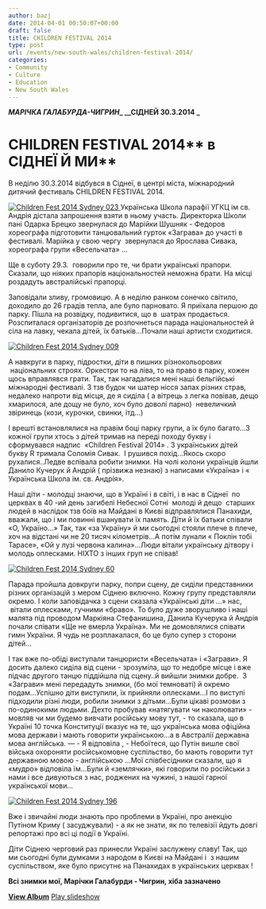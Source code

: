 ```yaml
---
author: bazj
date: 2014-04-01 00:50:07+00:00
draft: false
title: CHILDREN FESTIVAL 2014
type: post
url: /events/new-south-wales/children-festival-2014/
categories:
- Community
- Culture
- Education
- New South Wales
---
```


**_МАРІЧКА ГАЛАБУРДА_****_-_****_ЧИГРИН_****_
_****_СІДНЕЙ 30.3.2014 _**


# **CHILDREN FESTIVAL 2014**** в СІДНЕЇ Й МИ**


В неділю 30.3.2014 відбувся в Сіднеї, в центрі міста, міжнародний дитячий фестиваль CHILDREN FESTIVAL 2014.

[![Children Fest 2014 Sydney 023](http://www.ozeukes.com/wp-content/uploads/2014/04/Children-Fest-2014-Sydney-023.jpg)
](http://www.ozeukes.com/wp-content/uploads/2014/04/Children-Fest-2014-Sydney-023.jpg)Українська Школа парафії УГКЦ ім св. Андрія дістала запрошення взяти в ньому участь. Директорка Школи пані Одарка Брецко звернулася до Марійки Шушняк - Федоров хореографа підготовити танцювальний гурток «Заграва» до участі в фестивалі. Марійка у свою чергу  звернулася до Ярослава Сивака, хореографа групи «Весельчата» ...

Ще в суботу 29.3.  говорили про те, чи брати українські прапори. Сказали, що ніяких прапорів національностей неможна брати. На місці роздадуть австралійські прапорці. 

Заповідали зливу, громовицю. А в неділю ранком сонечко світило, доходило до 26 градів тепла, але було парновато. Я приїхала першою до парку. Пішла на розвідку, подивитися, що в  шатрах продається. Розспиталася організаторів де розпочнеться парада національностей й сіла на лавку, чекала дітей, їх батьків...Почали наші артисти сходитися.

[![Children Fest 2014 Sydney 009](http://www.ozeukes.com/wp-content/uploads/2014/04/Children-Fest-2014-Sydney-009.jpg)
](http://www.ozeukes.com/wp-content/uploads/2014/04/Children-Fest-2014-Sydney-009.jpg)

А навкруги в парку, підростки, діти в пишних різнокольорових  національних строях. Оркестри то на ліва, то на право в парку, кожен щось вправлявся грати. Так, так нагадалися мені наші бельгійські міжнародні фестивалі. З тзв будок чи шатер нісся запах різних страв, недалеко напроти від місця, де я сиділа ( а вітрець з легка повівав, дещо хмарилося, але дощу не було, хоч було доволі парно)  невеличкий звіринець (кози, курочки, свинки, ітд...) 

І врешті встановлялися на правім боці парку групи, а їх було багато...З кожної групи хтось з дітей тримав на переді походу букву і сформувався надпис  «Children Festival 2014» . З українських дітей букву R тримала Соломія Сивак.  І рушився похід...Якось скоро рухалися..Ледве вспівала робити знимки. На чолі колони українців йшли Данило Кучерук й Андрій ( прізвижа незнаю) з написами «Україна» і « Українська Школа ім. св. Андрія». 

Наші діти - молодці знаючи, що в Україні і в світі, і в нас в Сіднеї  по церквах в 40 -ий день загибелі Небесної Сотні  молоді й дещо  старших людей в наслідок тзв боїв на Майдані в Києві відправлялися Панахиди, вважали, що і ми повинні вшанувати їх память. Діти й їх батьки співали «О, Україно...» Так, так «за Україну» й ми сьогодні стояли плече в плече, хоч на відстані чи не 20 тисяч кілометрів...А потім лунали « Поклін тобі Тарасе», «Ой у лузі червона калина»...Люди вітали українську дітвору і молодь оплесками. НІХТО з інших груп не співав! 

[![Children Fest 2014 Sydney 60](http://www.ozeukes.com/wp-content/uploads/2014/04/Children-Fest-2014-Sydney-60.jpg)
](http://www.ozeukes.com/wp-content/uploads/2014/04/Children-Fest-2014-Sydney-60.jpg)

Парада пройшла довкруги парку, попри сцену, де сиділи представники різних організацій з мером Сіднею включно. Кожну групу представляли окремо. І коли заповідачка з сцени сказала «Українські діти ...» нас,  вітали оплесками, гучними «браво». То було дуже зворушливо і наші малята під проводом Маркіяна Стефанишина, Данила Кучерука й Андрія почали співати «Ще не вмерла Україна». Ми не домовлялися співати гимн України. Я чудь не розплакалася, бо це було супер з сторони дітей...

І так вже по-обіді виступали танцюристи «Весельчата» і «Заграви». Я досить далеко сиділа від сцени - зрозуміла, що то недобре місце і вже підчас другого танцю піддійшла під сцену..й вийшли знимки добре.
 З «Заграви» мені передадуть знимки, (бо мої темноваті) й окремо подам...Успішно діти виступили, їх прийняли оплесками...І по виступі підходили різні люди, робили знимки з дітьми...Були цікаві розмови з по-одинокими людьми. Дехто пробував «натягувати чи наколювати» - мовляв чи ми будемо вивчати російську мову тут, - то сказала, що в Україні 10 точка Конституції вказує на те, що українська мова офіційна мова держави і мають говорити українською...а в Австралії державна мова англійська. — - Я відповіла , - Небоїтеся, що Путін вишле свої війська охороняти російськомовне суспільство, бо мають говорити тут державною мовою - англійською ...Мої співбесідники сказали, що я «мудро» відповіла їм...Були й «землячки», які говорили по російськи з нами і все дивуються з нас, роджених на чужині, з нашої гарної української мови... 

[![Children Fest 2014 Sydney 196](http://www.ozeukes.com/wp-content/uploads/2014/04/Children-Fest-2014-Sydney-196.jpg)
](http://www.ozeukes.com/wp-content/uploads/2014/04/Children-Fest-2014-Sydney-196.jpg)

Вже і звичайні люди знають про проблеми в Україні, про анекцію Путіном Криму ( засуджували) - а як не знати, як по телевізії йдуть довгі репортажі про всі ці події в Україні.

Діти Сіднею черговий раз принесли Україні заслужену славу! Так, що ми сьогодні були думками з народом в Києві на Майдані і  з нашим суспільством, яке було присутнє на Панахидах в українських церквах !

**Всі знимки мої, Марічки Галабурди - Чигрин, хіба зазначено**

[**View Album**](https://picasaweb.google.com/lh/sredir?uname=103027822885947798979&target=ALBUM&id=5996784615849265041&authkey=Gv1sRgCP3V4KKu3qq64AE&feat=email)
[Play slideshow](https://picasaweb.google.com/lh/sredir?uname=103027822885947798979&target=ALBUM&id=5996784615849265041&authkey=Gv1sRgCP3V4KKu3qq64AE&feat=email&mode=SLIDESHOW)
